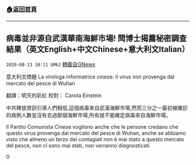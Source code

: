 ###  [:house:返回首頁](https://github.com/ourhimalayas/txt)
---

## 病毒並非源自武漢華南海鮮市場! 閆博士揭露秘密調查結果（英文English+中文Chinese+意大利文Italian）
`2020-08-13 10:11 GM62` [轉載自GNews](https://gnews.org/zh-hant/295439/)

意大利文標題 La virologa informatrice cinese: il virus non provenga dal mercato del pesce di Wuhan

翻譯：明天的彩虹 校對： Carota Einstein

中共釋放資訊引導人們相信,這個病毒來自武漢海鮮市場,然而三分之一最初被確診的病例人數並沒有去過那個海鮮市場,所有就不能確定病毒來自海鮮市場。

Il Partito Comunista Cinese vogliono anche che le persone credano che questo virus provenga dal mercato del pesce di Wuhan, anche se abbiamo visto che almeno un terzo dei contagiati non è mai stato a questo mercato del pesce, non ci sono mai stati, non verranno diagnosticati.

0
